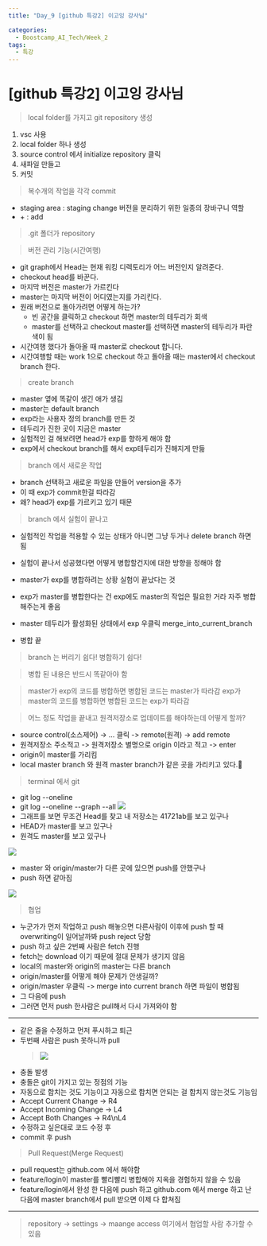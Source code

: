 ```yaml
---
title: "Day_9 [github 특강2] 이고잉 강사님"

categories:
  - Boostcamp_AI_Tech/Week_2
tags:
  - 특강
---
```


# [github 특강2] 이고잉 강사님

> local folder를 가지고 git repository 생성

1. vsc 사용
2. local folder 하나 생성
3. source control 에서 initialize repository 클릭
4. 새파일 만들고
5. 커밋

> 복수개의 작업을 각각 commit

- staging area : staging change 버전을 분리하기 위한 일종의 장바구니 역할
- \+ : add

> .git 폴더가 repository

> 버전 관리 기능(시간여행)

- git graph에서 Head는 현재 워킹 디렉토리가 어느 버전인지 알려준다.
- checkout head를 바꾼다.
- 마지막 버전은 master가 가르킨다
- master는 마지막 버전이 어디였는지를 가리킨다.
- 원래 버전으로 돌아가려면 어떻게 하는가?
  - 빈 공간을 클릭하고 checkout 하면 master의 테두리가 회색
  - master를 선택하고 checkout master를 선택하면 master의 테두리가 파란색이 됨
- 시간여행 했다가 돌아올 때 master로 checkout 합니다.
- 시간여행할 때는 work 1으로 checkout 하고 돌아올 때는 master에서 checkout branch 한다.

> create branch

- master 옆에 똑같이 생긴 애가 생김
- master는 default branch
- exp라는 사용자 정의 branch를 만든 것
- 테두리가 진한 곳이 지금은 master
- 실험적인 걸 해보려면 head가 exp를 향하게 해야 함
- exp에서 checkout branch를 해서 exp테두리가 진해지게 만듦

> branch 에서 새로운 작업

- branch 선택하고 새로운 파일을 만들어 version을 추가
- 이 때 exp가 commit한걸 따라감
- 왜? head가 exp를 가르키고 있기 때문

> branch 에서 실험이 끝나고

- 실험적인 작업을 적용할 수 있는 상태가 아니면 그냥 두거나 delete branch 하면 됨

- 실험이 끝나서 성공했다면 어떻게 병합할건지에 대한 방향을 정해야 함
- master가 exp를 병합하려는 상황 실험이 끝났다는 것
- exp가 master를 병합한다는 건 exp에도 master의 작업은 필요한 거라 자주 병합해주는게 좋음
- master 테두리가 활성화된 상태에서 exp 우클릭 merge_into_current_branch 
- 병합 끝

> branch 는 버리기 쉽다! 병합하기 쉽다!

> 병합 된 내용은 반드시 똑같아야 함

> master가 exp의 코드를 병합하면 병합된 코드는 master가 따라감
> exp가 master의 코드를 병합하면 병합된 코드는 exp가 따라감

> 어느 정도 작업을 끝내고 원격저장소로 업데이트를 해야하는데 어떻게 할까?

- source control(소스제어) -> ... 클릭 -> remote(원격) -> add remote
- 원격저장소 주소적고 -> 원격저장소 별명으로 origin 이라고 적고 -> enter
- origin이 master를 가리킴
- local master branch 와 원격 master branch가 같은 곳을 가리키고 있다.

> terminal 에서 git

- git log --oneline
- git log --oneline --graph --all
    ![]({{site.url}}/assets/images/boostcamp/2021-08-12-14-11-08.png)
- 그래프를 보면 무조건 Head를 찾고 내 저장소는 41721ab를 보고 있구나
- HEAD가 master를 보고 있구나
- 원격도 master를 보고 있구나

![]({{site.url}}/assets/images/boostcamp/2021-08-12-14-12-07.png)

- master 와 origin/master가 다른 곳에 있으면 push를 안했구나
- push 하면 같아짐

![]({{site.url}}/assets/images/boostcamp/2021-08-12-14-12-49.png)

> 협업

- 누군가가 먼저 작업하고 push 해놓으면 다른사람이 이후에 push 할 때 overwriting이 일어날까봐 push reject 당함
- push 하고 싶은 2번째 사람은 fetch 진행 
- fetch는 download 이기 때문에 절대 문제가 생기지 않음
- local의 master와 origin의 master는 다른 branch
- origin/master를 어떻게 해야 문제가 안생길까?
- origin/master 우클릭 -> merge into current branch 하면 파일이 병합됨
- 그 다음에 push
- 그러면 먼저 push 한사람은 pull해서 다시 가져와야 함

---
- 같은 줄을 수정하고 먼저 푸시하고 퇴근
- 두번째 사람은 push 못하니까 pull
    > ![]({{site.url}}/assets/images/boostcamp/2021-08-12-14-41-15.png)
- 충돌 발생
- 충돌은 git이 가지고 있는 정점의 기능
- 자동으로 합치는 것도 기능이고 자동으로 합치면 안되는 걸 합치지 않는것도 기능임
- Accept Current Change -> R4
- Accept Incoming Change -> L4
- Accept Both Changes -> R4\nL4
- 수정하고 싶은대로 코드 수정 후
- commit 후 push

> Pull Request(Merge Request)

- pull request는 github.com 에서 해야함
- feature/login이 master를 빨리빨리 병합해야 지옥을 경험하지 않을 수 있음
- feature/login에서 완성 한 다음에 push 하고 github.com 에서 merge 하고 난 다음에 master branch에서 pull 받으면 이제 다 합쳐짐

---
> repository -> settings -> maange access 여기에서 협업할 사람 추가할 수 있음